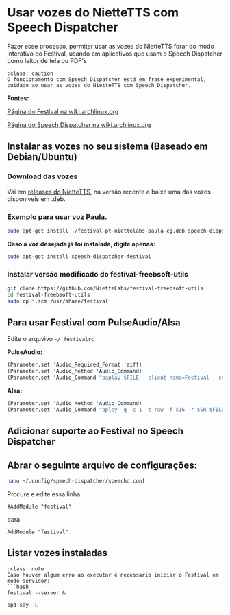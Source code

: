 # Usar vozes do NietteTTS com Speech Dispatcher
Fazer esse processo, permiter usar as vozes do NietteTTS forar do modo interativo do Festival, usando em aplicativos que usam o Speech Dispatcher como leitor de tela ou PDF's

```{admonition} Aviso
:class: caution
O funcionamento com Speech Dispatcher está em frase experimental, cuidado ao usar as vozes do NietteTTS com Speech Dispatcher.
```

**Fontes:** 

[Página do Festival na wiki.archlinux.org](https://wiki.archlinux.org/title/Festival_(Portugu%C3%AAs))

[Página do Speech Dispatcher na wiki.archlinux.org](https://wiki.archlinux.org/title/Speech_dispatcher)

## Instalar as vozes no seu sistema (Baseado em Debian/Ubuntu)

### Download das vozes

Vai em [releases do NietteTTS](https://github.com/NietteLabs/NietteTTS/releases), na versão recente e baixe uma das vozes disponíveis em .deb.

### Exemplo para usar voz Paula.

```bash
sudo apt-get install ./festival-pt-niettelabs-paula-cg.deb speech-dispatcher-festival
```

**Caso a voz desejada já foi instalada, digite apenas:**
```bash
sudo apt-get install speech-dispatcher-festival
```

### Instalar versão modificado do festival-freebsoft-utils

```bash
git clone https://github.com/NietteLabs/festival-freebsoft-utils
cd festival-freebsoft-utils
sudo cp *.scm /usr/share/festival 
```

## Para usar Festival com PulseAudio/Alsa
Edite o arquvivo ```~/.festivalrc```

**PulseAudio:**
```scheme
(Parameter.set 'Audio_Required_Format 'aiff)
(Parameter.set 'Audio_Method 'Audio_Command)
(Parameter.set 'Audio_Command "paplay $FILE --client-name=Festival --stream-name=Speech")
```

**Alsa:**
```scheme
(Parameter.set 'Audio_Method 'Audio_Command)
(Parameter.set 'Audio_Command "aplay -q -c 1 -t raw -f s16 -r $SR $FILE")
```

## Adicionar suporte ao Festival no Speech Dispatcher

## Abrar o seguinte arquivo de configurações:

```bash
nano ~/.config/speech-dispatcher/speechd.conf
```

Procure e edite essa linha:

```linuxconfig
#AddModule "festival"
```

para:

```linuxconfig
AddModule "festival"
```

## Listar vozes instaladas

```{admonition} Observação
:class: note
Caso houver algum erro ao executar é necessario iniciar o Festival em modo servidor:
```bash
festival --server &
```

```bash
spd-say -L
```


